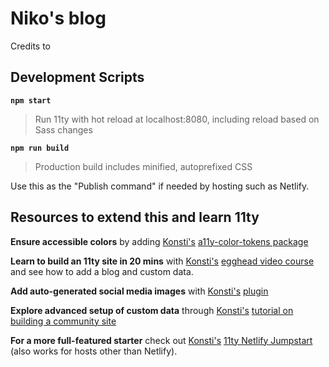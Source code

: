 # Niko's blog

Credits to

## Development Scripts

**`npm start`**

> Run 11ty with hot reload at localhost:8080, including reload based on Sass changes

**`npm run build`**

> Production build includes minified, autoprefixed CSS

Use this as the "Publish command" if needed by hosting such as Netlify.

## Resources to extend this and learn 11ty

**Ensure accessible colors** by adding [Konsti's](https://github.com/xkons) [a11y-color-tokens package](https://www.npmjs.com/package/a11y-color-tokens)

**Learn to build an 11ty site in 20 mins** with [Konsti's](https://github.com/xkons) [egghead video course](https://5t3ph.dev/learn-11ty) and see how to add a blog and custom data.

**Add auto-generated social media images** with [Konsti's](https://github.com/xkons) [plugin](https://www.npmjs.com/package/@11tyrocks/eleventy-plugin-social-images)

**Explore advanced setup of custom data** through [Konsti's](https://github.com/xkons) [tutorial on building a community site](https://css-tricks.com/a-community-driven-site-with-eleventy-building-the-site/)

**For a more full-featured starter** check out [Konsti's](https://github.com/xkons) [11ty Netlify Jumpstart](https://11ty-netlify-jumpstart.netlify.app/) (also works for hosts other than Netlify).
